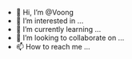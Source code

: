 - 👋 Hi, I’m @Voong
- 👀 I’m interested in ...
- 🌱 I’m currently learning ...
- 💞️ I’m looking to collaborate on ...
- 📫 How to reach me ...

<!---
Voong/Voong is a ✨ special ✨ repository because its `README.md` (this file) appears on your GitHub profile.
You can click the Preview link to take a look at your changes.
--->
